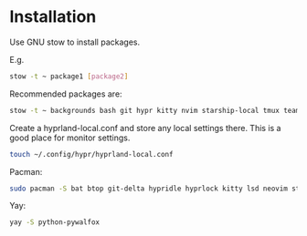 # Installation
Use GNU stow to install packages.

E.g.

```sh
stow -t ~ package1 [package2]
```

Recommended packages are:

```sh
stow -t ~ backgrounds bash git hypr kitty nvim starship-local tmux teamocil television waybar wofi
```

Create a hyprland-local.conf and store any local settings there.
This is a good place for monitor settings.
```sh
touch ~/.config/hypr/hyprland-local.conf
```

Pacman:
```sh
sudo pacman -S bat btop git-delta hypridle hyprlock kitty lsd neovim starship swayosd-git swww television ueberzugpp yazi zoxide
```

Yay:
```sh
yay -S python-pywalfox
```
